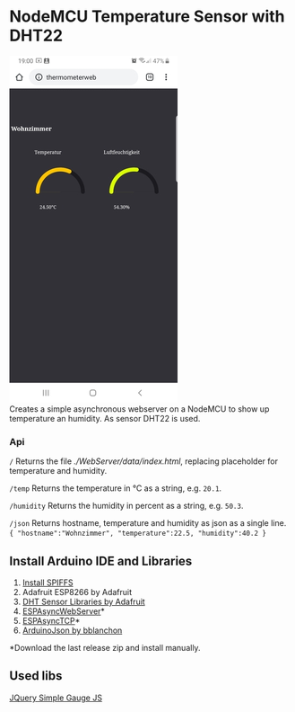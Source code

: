 # NodeMCU Temperature Sensor with DHT22

![Screenshot](img/smartphone_screenshot_small.jpg)  
Creates a simple asynchronous webserver on a NodeMCU to show up temperature an humidity. As sensor DHT22 is used.

### Api
`/` Returns the file *./WebServer/data/index.html*, replacing placeholder for temperature and humidity.

`/temp` Returns the temperature in °C as a string, e.g. `20.1`.

`/humidity` Returns the humidity in percent as a string, e.g. `50.3`.

`/json` Returns hostname, temperature and humidity as json as a single line.  
    ```
    {
        "hostname":"Wohnzimmer",
        "temperature":22.5,
        "humidity":40.2
    }
    ```

## Install Arduino IDE and Libraries

1. [Install SPIFFS](https://randomnerdtutorials.com/install-esp8266-filesystem-uploader-arduino-ide/)
2. Adafruit ESP8266 by Adafruit
3. [DHT Sensor Libraries by Adafruit](https://github.com/adafruit/DHT-sensor-library)
4. [ESPAsyncWebServer](https://github.com/me-no-dev/ESPAsyncWebServer)*
5. [ESPAsyncTCP](https://github.com/me-no-dev/ESPAsyncTCP)* 
6. [ArduinoJson by bblanchon](https://github.com/bblanchon/ArduinoJson)

*Download the last release zip and install manually.

## Used libs

[JQuery Simple Gauge JS](https://www.jqueryscript.net/chart-graph/progress-gauge-simplegauge.html)
